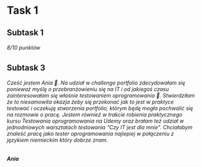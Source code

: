 # Task 1
## Subtask 1
###### 8/10 punktów
## Subtask 3
###### Cześć jestem Ania :slightly_smiling_face:. Na udział w  challenge portfolio zdecydowałam się ponieważ myślę o przebranżowieniu się na IT i od jakiegoś czasu zainteresowałam się właśnie testowaniem oprogramowania :bug:. Stwierdziłam że to niesamowita okazja żeby się przekonać jak to jest w praktyce testować i oczekuję stworzenia portfolio, którym będę mogła pochwalić się na rozmowie o pracę. Jestem również w trakcie robienia praktycznego kursu Testowania oprogramowania na Udemy oraz brałam też udział w jednodniowych warsztatach testowania "Czy IT jest dla mnie". Chciałabym znaleść pracę jako tester oprogramowania najlepiej w połączeniu z językiem niemieckim który dobrze znam.
*__Ania__*
